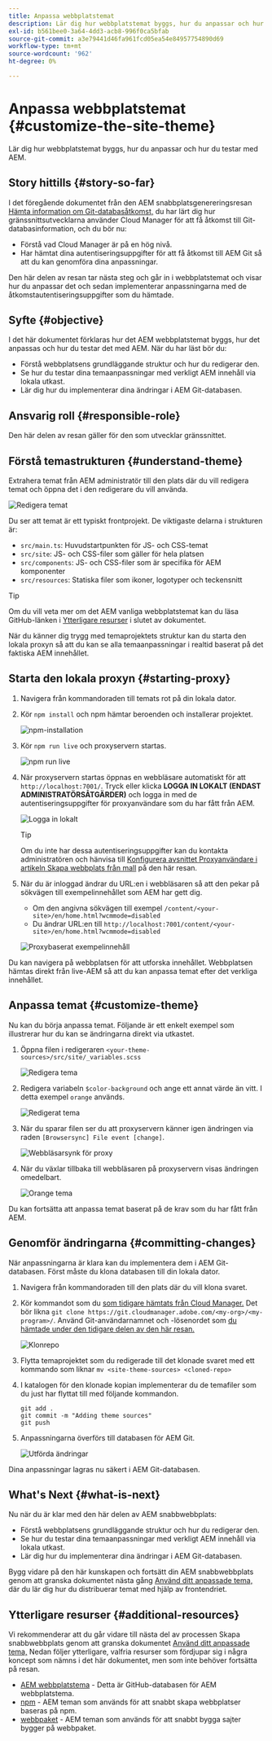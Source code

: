 ```yaml
---
title: Anpassa webbplatstemat
description: Lär dig hur webbplatstemat byggs, hur du anpassar och hur du testar med AEM.
exl-id: b561bee0-3a64-4dd3-acb8-996f0ca5bfab
source-git-commit: a3e79441d46fa961fcd05ea54e84957754890d69
workflow-type: tm+mt
source-wordcount: '962'
ht-degree: 0%

---
```


# Anpassa webbplatstemat {#customize-the-site-theme}

Lär dig hur webbplatstemat byggs, hur du anpassar och hur du testar med AEM.

## Story hittills {#story-so-far}

I det föregående dokumentet från den AEM snabbplatsgenereringsresan [Hämta information om Git-databasåtkomst,](retrieve-access.md) du har lärt dig hur gränssnittsutvecklarna använder Cloud Manager för att få åtkomst till Git-databasinformation, och du bör nu:

* Förstå vad Cloud Manager är på en hög nivå.
* Har hämtat dina autentiseringsuppgifter för att få åtkomst till AEM Git så att du kan genomföra dina anpassningar.

Den här delen av resan tar nästa steg och går in i webbplatstemat och visar hur du anpassar det och sedan implementerar anpassningarna med de åtkomstautentiseringsuppgifter som du hämtade.

## Syfte {#objective}

I det här dokumentet förklaras hur det AEM webbplatstemat byggs, hur det anpassas och hur du testar det med AEM. När du har läst bör du:

* Förstå webbplatsens grundläggande struktur och hur du redigerar den.
* Se hur du testar dina temaanpassningar med verkligt AEM innehåll via lokala utkast.
* Lär dig hur du implementerar dina ändringar i AEM Git-databasen.

## Ansvarig roll {#responsible-role}

Den här delen av resan gäller för den som utvecklar gränssnittet.

## Förstå temastrukturen {#understand-theme}

Extrahera temat från AEM administratör till den plats där du vill redigera temat och öppna det i den redigerare du vill använda.

![Redigera temat](assets/edit-theme.png)

Du ser att temat är ett typiskt frontprojekt. De viktigaste delarna i strukturen är:

* `src/main.ts`: Huvudstartpunkten för JS- och CSS-temat
* `src/site`: JS- och CSS-filer som gäller för hela platsen
* `src/components`: JS- och CSS-filer som är specifika för AEM komponenter
* `src/resources`: Statiska filer som ikoner, logotyper och teckensnitt

>[!TIP]
>
>Om du vill veta mer om det AEM vanliga webbplatstemat kan du läsa GitHub-länken i [Ytterligare resurser](#additional-resources) i slutet av dokumentet.

När du känner dig trygg med temaprojektets struktur kan du starta den lokala proxyn så att du kan se alla temaanpassningar i realtid baserat på det faktiska AEM innehållet.

## Starta den lokala proxyn {#starting-proxy}

1. Navigera från kommandoraden till temats rot på din lokala dator.
1. Kör `npm install` och npm hämtar beroenden och installerar projektet.

   ![npm-installation](assets/npm-install.png)

1. Kör `npm run live` och proxyservern startas.

   ![npm run live](assets/npm-run-live.png)

1. När proxyservern startas öppnas en webbläsare automatiskt för att `http://localhost:7001/`. Tryck eller klicka **LOGGA IN LOKALT (ENDAST ADMINISTRATÖRSÅTGÄRDER)** och logga in med de autentiseringsuppgifter för proxyanvändare som du har fått från AEM.

   ![Logga in lokalt](assets/sign-in-locally.png)

   >[!TIP]
   >
   >Om du inte har dessa autentiseringsuppgifter kan du kontakta administratören och hänvisa till [Konfigurera avsnittet Proxyanvändare i artikeln Skapa webbplats från mall](/help/journey-sites/quick-site/create-site.md#proxy-user) på den här resan.

1. När du är inloggad ändrar du URL:en i webbläsaren så att den pekar på sökvägen till exempelinnehållet som AEM har gett dig.

   * Om den angivna sökvägen till exempel `/content/<your-site>/en/home.html?wcmmode=disabled`
   * Du ändrar URL:en till `http://localhost:7001/content/<your-site>/en/home.html?wcmmode=disabled`

   ![Proxybaserat exempelinnehåll](assets/proxied-sample-content.png)

Du kan navigera på webbplatsen för att utforska innehållet. Webbplatsen hämtas direkt från live-AEM så att du kan anpassa temat efter det verkliga innehållet.

## Anpassa temat {#customize-theme}

Nu kan du börja anpassa temat. Följande är ett enkelt exempel som illustrerar hur du kan se ändringarna direkt via utkastet.

1. Öppna filen i redigeraren `<your-theme-sources>/src/site/_variables.scss`

   ![Redigera tema](assets/edit-theme.png)

1. Redigera variabeln `$color-background` och ange ett annat värde än vitt. I detta exempel `orange` används.

   ![Redigerat tema](assets/edited-theme.png)

1. När du sparar filen ser du att proxyservern känner igen ändringen via raden `[Browsersync] File event [change]`.

   ![Webbläsarsynk för proxy](assets/proxy-browsersync.png)

1. När du växlar tillbaka till webbläsaren på proxyservern visas ändringen omedelbart.

   ![Orange tema](assets/orange-theme.png)

Du kan fortsätta att anpassa temat baserat på de krav som du har fått från AEM.

## Genomför ändringarna {#committing-changes}

När anpassningarna är klara kan du implementera dem i AEM Git-databasen. Först måste du klona databasen till din lokala dator.

1. Navigera från kommandoraden till den plats där du vill klona svaret.
1. Kör kommandot som du [som tidigare hämtats från Cloud Manager.](retrieve-access.md) Det bör likna `git clone https://git.cloudmanager.adobe.com/<my-org>/<my-program>/`. Använd Git-användarnamnet och -lösenordet som [du hämtade under den tidigare delen av den här resan.](retrieve-access.md)

   ![Klonrepo](assets/clone-repo.png)

1. Flytta temaprojektet som du redigerade till det klonade svaret med ett kommando som liknar `mv <site-theme-sources> <cloned-repo>`
1. I katalogen för den klonade kopian implementerar du de temafiler som du just har flyttat till med följande kommandon.

   ```text
   git add .
   git commit -m "Adding theme sources"
   git push
   ```

1. Anpassningarna överförs till databasen för AEM Git.

   ![Utförda ändringar](assets/changes-committed.png)

Dina anpassningar lagras nu säkert i AEM Git-databasen.

## What&#39;s Next {#what-is-next}

Nu när du är klar med den här delen av AEM snabbwebbplats:

* Förstå webbplatsens grundläggande struktur och hur du redigerar den.
* Se hur du testar dina temaanpassningar med verkligt AEM innehåll via lokala utkast.
* Lär dig hur du implementerar dina ändringar i AEM Git-databasen.

Bygg vidare på den här kunskapen och fortsätt din AEM snabbwebbplats genom att granska dokumentet nästa gång [Använd ditt anpassade tema,](deploy-theme.md) där du lär dig hur du distribuerar temat med hjälp av frontendriet.

## Ytterligare resurser {#additional-resources}

Vi rekommenderar att du går vidare till nästa del av processen Skapa snabbwebbplats genom att granska dokumentet [Använd ditt anpassade tema,](deploy-theme.md) Nedan följer ytterligare, valfria resurser som fördjupar sig i några koncept som nämns i det här dokumentet, men som inte behöver fortsätta på resan.

* [AEM webbplatstema](https://github.com/adobe/aem-site-template-standard-theme-e2e) - Detta är GitHub-databasen för AEM webbplatstema.
* [npm](https://www.npmjs.com) - AEM teman som används för att snabbt skapa webbplatser baseras på npm.
* [webbpaket](https://webpack.js.org) - AEM teman som används för att snabbt bygga sajter bygger på webbpaket.
